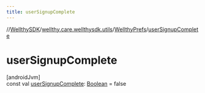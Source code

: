 ```yaml
---
title: userSignupComplete
---
```

//[WellthySDK](../../../index.html)/[wellthy.care.wellthysdk.utils](../index.html)/[WellthyPrefs](index.html)/[userSignupComplete](user-signup-complete.html)



# userSignupComplete



[androidJvm]\
const val [userSignupComplete](user-signup-complete.html): [Boolean](https://kotlinlang.org/api/latest/jvm/stdlib/kotlin/-boolean/index.html) = false




